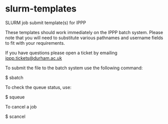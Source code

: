 slurm-templates
===============

SLURM job submit template(s) for IPPP

These templates should work immediately on the IPPP batch system.  Please
note that you will need to substitute various pathnames and username
fields to fit with your requirements.

If you have questions please open a ticket by emailing 
ippp.tickets@durham.ac.uk

To submit the file to the batch system use the following command:

$ sbatch <sbatch file>

To check the queue status, use:

$ squeue

To cancel a job

$ scancel <job id>
